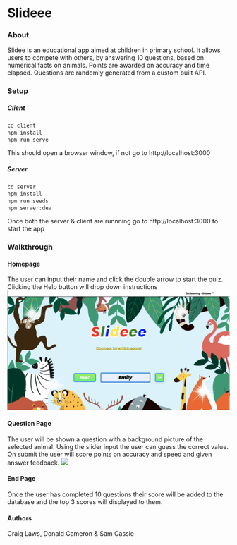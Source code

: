 # Slideee

### About
Slidee is an educational app aimed at children in primary school. It allows users to compete with others, by answering 10 questions, based on numerical facts on animals. Points are awarded on accuracy and time elapsed. Questions are randomly generated from a custom built API.

### Setup
##### Client

    cd client
    npm install
    npm run serve

This should open a browser window, if not go to http://localhost:3000

##### Server
    cd server
    npm install
    npm run seeds
    npm server:dev

Once both the server & client are runnning go to http://localhost:3000 to start the app


### Walkthrough

#### Homepage
The user can input their name and click the double arrow to start the quiz. Clicking the Help button will drop down instructions
<img src="git_images/start.png" margin-top=20px>

#### Question Page
The user will be shown a question with a background picture of the selected animal. Using the slider input the user can guess the correct value. On submit the user will score points on accuracy and speed and given answer feedback.
<img src="git_images/question.png" margin-top=40px>

#### End Page
Once the user has completed 10 questions their score will be added to the database and the top 3 scores will displayed to them.

#### Authors
Craig Laws, Donald Cameron & Sam Cassie
